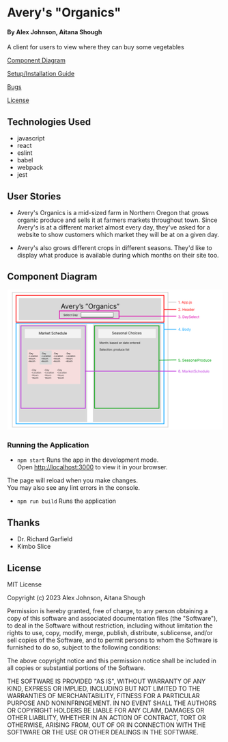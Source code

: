 # Avery's "Organics"
#### By Alex Johnson, Aitana Shough

A client for users to view where they can buy some vegetables

[Component Diagram](#component-diagram)

[Setup/Installation Guide](#setup/installation-guide)

[Bugs](#known-bugs)

[License](#license)


## Technologies Used

   * javascript
   * react
   * eslint
   * babel
   * webpack
   * jest

## User Stories
  * Avery's Organics is a mid-sized farm in Northern Oregon that grows organic produce and sells it at farmers markets throughout town. Since Avery's is at a different market almost every day, they've asked for a website to show customers which market they will be at on a given day.

  * Avery's also grows different crops in different seasons. They'd like to display what produce is available during which months on their site too.

## Component Diagram
![Component Diagram](./AverysOrganics.png)

### Running the Application

* `npm start`
Runs the app in the development mode.\
Open [http://localhost:3000](http://localhost:3000) to view it in your browser.

The page will reload when you make changes.\
You may also see any lint errors in the console.

* `npm run build`
Runs the application


## Thanks
 * Dr. Richard Garfield
 * Kimbo Slice

## License

MIT License

Copyright (c) 2023 Alex Johnson, Aitana Shough

Permission is hereby granted, free of charge, to any person obtaining a copy of this software and associated documentation files (the "Software"), to deal in the Software without restriction, including without limitation the rights to use, copy, modify, merge, publish, distribute, sublicense, and/or sell copies of the Software, and to permit persons to whom the Software is furnished to do so, subject to the following conditions:

The above copyright notice and this permission notice shall be included in all copies or substantial portions of the Software.

THE SOFTWARE IS PROVIDED "AS IS", WITHOUT WARRANTY OF ANY KIND, EXPRESS OR IMPLIED, INCLUDING BUT NOT LIMITED TO THE WARRANTIES OF MERCHANTABILITY, FITNESS FOR A PARTICULAR PURPOSE AND NONINFRINGEMENT. IN NO EVENT SHALL THE AUTHORS OR COPYRIGHT HOLDERS BE LIABLE FOR ANY CLAIM, DAMAGES OR OTHER LIABILITY, WHETHER IN AN ACTION OF CONTRACT, TORT OR OTHERWISE, ARISING FROM, OUT OF OR IN CONNECTION WITH THE SOFTWARE OR THE USE OR OTHER DEALINGS IN THE SOFTWARE.